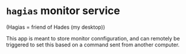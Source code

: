 # `hagias` monitor service
(Hagias = friend of Hades (my desktop))

This app is meant to store monitor connfiguration, and can remotely be triggered to set this based on a command sent from another computer.
